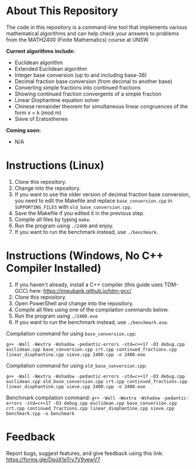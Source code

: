 # About This Repository
The code in this repository is a command-line tool that implements various mathematical algorithms and can help check your answers to problems from the MATH2400 (Finite Mathematics) course at UNSW.

**Current algorithms include:**
- Euclidean algorithm
- Extended Euclidean algorithm
- Integer base conversion (up to and including base-36)
- Decimal fraction base conversion (from decimal to another base)
- Converting simple fractions into continued fractions
- Showing continued fraction convergents of a simple fraction
- Linear Diophantine equation solver
- Chinese remainder theorem for simultaneous linear congruences of the form x = k (mod m)
- Sieve of Eratosthenes

**Coming soon:**
- N/A

# Instructions (Linux)
1. Clone this repository.
2. Change into the repository.
3. If you want to use the older version of decimal fraction base conversion, you need to edit the Makefile and replace ```base_conversion.cpp``` in ```SUPPORTING_FILES``` with ```old_base_conversion.cpp```.
4. Save the Makefile if you edited it in the previous step.
5. Compile all files by typing ```make```.
6. Run the program using ```./2400``` and enjoy.
7. If you want to run the benchmark instead, use ```./benchmark```.

# Instructions (Windows, No C++ Compiler Installed)
1. If you haven't already, install a C++ compiler (this guide uses TDM-GCC) here: https://jmeubank.github.io/tdm-gcc/
2. Clone this repository.
3. Open PowerShell and change into the repository.
4. Compile all files using one of the compilation commands below.
5. Run the program using ```./2400.exe```
7. If you want to run the benchmark instead, use ```./benchmark.exe```.

Compilation command for using ```base_conversion.cpp```:

```g++ -Wall -Wextra -Wshadow -pedantic-errors -std=c++17 -O3 debug.cpp euclidean.cpp base_conversion.cpp crt.cpp continued_fractions.cpp linear_diophantine.cpp sieve.cpp 2400.cpp -o 2400.exe```

Compilation command for using ```old_base_conversion.cpp```:

```g++ -Wall -Wextra -Wshadow -pedantic-errors -std=c++17 -O3 debug.cpp euclidean.cpp old_base_conversion.cpp crt.cpp continued_fractions.cpp linear_diophantine.cpp sieve.cpp 2400.cpp -o 2400.exe```

Benchmark compilation command: ```g++ -Wall -Wextra -Wshadow -pedantic-errors -std=c++17 -O3 debug.cpp euclidean.cpp base_conversion.cpp crt.cpp continued_fractions.cpp linear_diophantine.cpp sieve.cpp benchmark.cpp -o benchmark```


# Feedback
Report bugs, suggest features, and give feedback using this link: https://forms.gle/DpoX1eTry7V9yewV7
